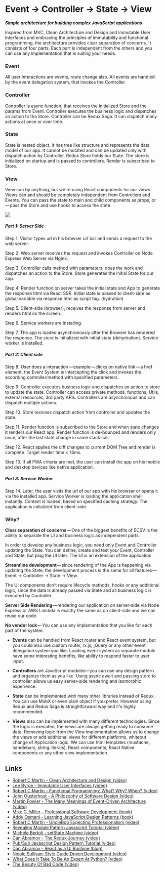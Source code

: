 # Event → Controller → State → View

***Simple architecture for building complex JavaScript applications***

Inspired from MVC, Clean Architecture and Design and Immutable User Interfaces and embracing the principles of immutability and functional programming, the architecture provides clear separation of concerns. It consists of four parts. Each part is independent from the others and you can use any implementation that is suiting your needs.

### Event

All user interactions are events, route change also. All events are handled by the event delegation system, that invokes the Controller.

### Controller

Controller is async function, that receives the initialized Store and the params from Event. Controller executes the business logic and dispatches an action to the Store. Controller can be Redux Saga. It can dispatch many actions at once or over time.

### State

State is nested object. It has tree like structure and represents the data model of our app. It cannot be mutated and can be updated only with dispatch action by Controller. Redux Store holds our State. The store is initialized on startup and is passed to controllers. Render is subscribed to Store.

### View

View can by anything, but we're using React components for our views. Views can and should be completely independent from Controllers and Events. You can pass the state to main and child components as props, or — pass the Store and use hooks to access the state.



![](drmzn-2.png)



##### Part 1: Server Side

Step 1. Visitor types url in his browser url bar and sends a request to the web server.

Step 2. Web server receives the request and invokes Controller on Node Express Web Server via Nginx.

Step 3. Controller calls method with parameters, does the work and dispatches an action to the Store. Store generates the Initial State for our app.

Step 4. Render function on server takes the initial state and App to generate the response html via React SSR. Initial state is passed to client-side as global variable via response html as script tag. (hydration)

Step 5. Client-side (browser), receives the response from server and renders html on the screen.

Step 6. Service workers are installing.

Step 7. The app is loaded asynchronously after the Browser has rendered the response. The store is initialized with initial state (dehydration). Service worker is installed.

##### Part 2: Client side

Step 8. User does a interaction — example — clicks on native link — a href element, the Event System is intercepting the click and invokes the according controller/method with specified parameters.

Step 9. Controller executes business logic and dispatches an action to store to update the state. Controller can access private methods, functions, Utils, external resources, 3rd party APIs. Controllers are asynchronous and can dispatch multiple actions.

Step 10. Store receives dispatch action from controller and updates the state.

Step 11. Render function is subscribed to the Store and when state changes it renders our React app. Render function is de-bounced and renders only once, after the last state change in same stack call.

Step 12. React applies the diff changes to current DOM Tree and render is complete. Target render time < 16ms.

Step 13. If all PWA criteria are met, the user can install the app on his mobile and desktop devices like native application.

##### Part 3: Service Worker

Step 14. Later, the user visits the url of our app with his browser or opens it via the installed app. Service Worker is loading the application shell instantly. Content is loaded, based on specified caching strategy. The application is initialized from client-side.

### Why?

**Clear separation of concerns** — One of the biggest benefits of ECSV is the ability to separate the UI and business logic as independent parts.

In order to develop any business logic, you need only Event and Controller updating the State. You can define, create and test your Event, Controller and State, but plug the UI later. The UI is an extension of the application.

**Streamline development** — since rendering of the App is happening via updating the State, the development process is the same for all features — Event → Controller → State → View.

The UI components don’t require lifecycle methods, hooks or any additional logic, since the data is already passed via State and all business logic is executed by Controller.

**Server Side Rendering** — rendering our application on server-side via Node Express or AWS Lambda is exactly the same as on client-side and we can reuse our code.

**No vendor lock** — You can use any implementation that you like for each part of the system:

- **Events** can be handled from React router and React event system, but you could also use custom router, rx.js, jQuery or any other event delegation system you like. Loading event system as separate module have some interesting benefits, like ability to respond faster to user input.

- **Controllers** are JavaScript modules—you can use any design pattern and organize them as you like. Using async await and passing store to controller allows us easy server-side rendering and isomorphic experience.

- **State** can be implemented with many other libraries instead of Redux. You can use MobX or even plain object if you prefer. However using Redux and Redux Saga is straightforward way and it's highly recommended.

- **Views** also can be implemented with many different technologies. Since the logic is executed, the views are always getting ready to consume data. Removing logic from the View implementation allows us to change the views or add additional views for different platforms, whiteout change of Application logic. We can use html templates (mustache, handlebars, string literals), React components, React Native components or any other view implementation.



## Links

- [Robert C Martin - Clean Architecture and Design (video)](https://www.youtube.com/watch?v=Nsjsiz2A9mg)
- [Lee Byron - Immutable User Interfaces (video)](https://www.youtube.com/watch?v=pLvrZPSzHxo)
- [Robert C Martin - Functional Programming; What? Why? When? (video)](https://www.youtube.com/watch?v=7Zlp9rKHGD4)
- [John Ousterhout - A Philosophy of Software Design (video)](https://www.youtube.com/watch?v=bmSAYlu0NcY)
- [Martin Fowler - The Many Meanings of Event-Driven Architecture (video)](https://www.youtube.com/watch?v=STKCRSUsyP0)
- [Mike G. Miller - Professional Software Development (book)](https://mixmastamyk.bitbucket.io/pro_soft_dev/index.html)
- [Addy Osmani - Learning JavaScript Design Patterns (book)](https://addyosmani.com/resources/essentialjsdesignpatterns/book/#designpatternsjavascript)
- [Robert C Martin - UncleBob Expecting Professionalism (video)](https://www.youtube.com/watch?v=BSaAMQVq01E)
- [Revealing Module Pattern Javascript Tutorial (video)](https://www.youtube.com/watch?v=pOfwp6VlnlM)
- [Michele Bertoli - setState Machine (video)](https://www.youtube.com/watch?v=sZg3DoTfHLQ)
- [Dan Abramov - The Redux Journey (video)](https://www.youtube.com/watch?v=uvAXVMwHJXU)
- [Pub/Sub Javascript Design Pattern Tutorial (video)](https://www.youtube.com/watch?v=nQRXi1SVOow)
- [Dan Abramov - React as a UI Runtime (blog)](https://overreacted.io/react-as-a-ui-runtime/)
- [Nicole Sullivan: Style Guide Driven Development (video)](https://www.youtube.com/watch?v=ldW7zVmqu5g)
- [What Does It Take To Be An Expert At Python? (video)](https://www.youtube.com/watch?v=7lmCu8wz8ro)
- [The Beauty Of Bad Code (video)](https://www.youtube.com/watch?v=y_XLqYQ8MDA)
